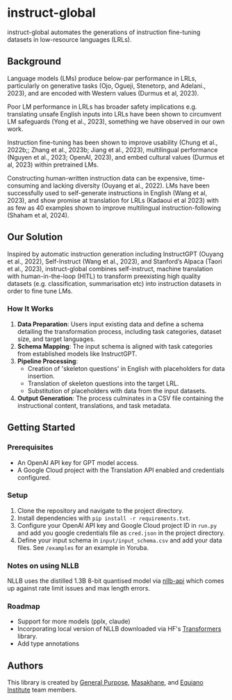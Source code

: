 # instruct-global

instruct-global automates the generations of instruction fine-tuning datasets in low-resource languages (LRLs). 

## Background

Language models (LMs) produce below-par performance in LRLs, particularly on generative tasks (Ojo, Ogueji, Stenetorp, and Adelani., 2023), and are encoded with Western values (Durmus et al, 2023). 

Poor LM performance in LRLs has broader safety implications e.g. translating unsafe English inputs into LRLs have been shown to circumvent LM safeguards (Yong et al., 2023), something we have observed in our own work.

Instruction fine-tuning has been shown to improve usability (Chung et al., 2022b;; Zhang et al., 2023b; Jiang et al., 2023), multilingual performance (Nguyen et al., 2023; OpenAI, 2023), and embed cultural values (Durmus et al, 2023) within pretrained LMs.

Constructing human-written instruction data can be expensive, time-consuming and lacking diversity (Ouyang et al., 2022). LMs have been successfully used to self-generate instructions in English (Wang et al, 2023), and show promise at translation for LRLs (Kadaoui et al 2023) with as few as 40 examples shown to improve multilingual instruction-following (Shaham et al, 2024).

## Our Solution

Inspired by automatic instruction generation including InstructGPT (Ouyang et al., 2022), Self-Instruct (Wang et al., 2023), and Stanford’s Alpaca (Taori et al., 2023), instruct-global combines self-instruct, machine translation with human-in-the-loop (HITL) to transform preexisting high quality datasets (e.g. classification, summarisation etc) into instruction datasets in order to fine tune LMs.

### How It Works

1. **Data Preparation**: Users input existing data and define a schema detailing the transformation process, including task categories, dataset size, and target languages.
2. **Schema Mapping**: The input schema is aligned with task categories from established models like InstructGPT.
3. **Pipeline Processing**:
   - Creation of 'skeleton questions' in English with placeholders for data insertion.
   - Translation of skeleton questions into the target LRL.
   - Substitution of placeholders with  data from the input datasets.
4. **Output Generation**: The process culminates in a CSV file containing the instructional content, translations, and task metadata.

## Getting Started

### Prerequisites

- An OpenAI API key for GPT model access.
- A Google Cloud project with the Translation API enabled and credentials configured.

### Setup

1. Clone the repository and navigate to the project directory.
2. Install dependencies with `pip install -r requirements.txt`.
3. Configure your OpenAI API key and Google Cloud project ID in `run.py` and add you google credentials file as `cred.json` in the project directory.
4. Define your input schema in `input/input_schema.csv` and add your data files. See `/examples` for an example in Yoruba.

### Notes on using NLLB

NLLB uses the distilled 1.3B 8-bit quantised model via [nllb-api](https://github.com/winstxnhdw/nllb-api) which comes up against rate limit issues and max length errors.

### Roadmap
- Support for more models (pplx, claude)
- Incorporating local version of NLLB downloaded via HF's [Transformers](https://huggingface.co/facebook/nllb-200-distilled-600M) library.
- Add type annotations

## Authors

This library is created by  [General Purpose](https://general-purpose.io), [Masakhane](https://www.masakhane.io/), and [Equiano Institute](https://equiano.institute) team members.
